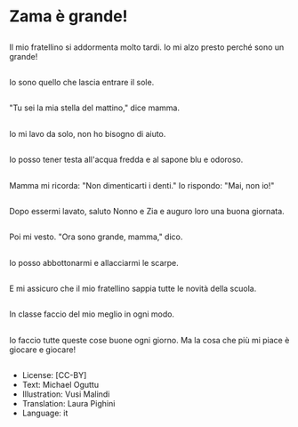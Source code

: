 # Zama è grande!

##
Il mio fratellino si addormenta molto tardi. Io mi alzo presto perché sono un grande!

##
Io sono quello che lascia entrare il sole.

##
"Tu sei la mia stella del mattino," dice mamma.

##
Io mi lavo da solo, non ho bisogno di aiuto.

##
Io posso tener testa all'acqua fredda e al sapone blu e odoroso.

##
Mamma mi ricorda: "Non dimenticarti i denti." Io rispondo: "Mai, non io!"

##
Dopo essermi lavato, saluto Nonno e Zia e auguro loro una buona giornata.

##
Poi mi vesto. "Ora sono grande, mamma," dico.

##
Io posso abbottonarmi e allacciarmi le scarpe.

##
E mi assicuro che il mio fratellino sappia tutte le novità della scuola.

##
In classe faccio del mio meglio in ogni modo.

##
Io faccio tutte queste cose buone ogni giorno. Ma la cosa che più mi piace è giocare e giocare!

##
* License: [CC-BY]
* Text: Michael Oguttu
* Illustration: Vusi Malindi
* Translation: Laura Pighini
* Language: it
